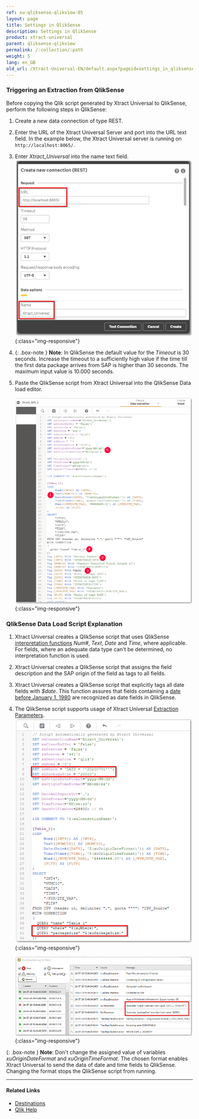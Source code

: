 ```yaml
---
ref: xu-qliksense-qlikview-05
layout: page
title: Settings in QlikSense
description: Settings in QlikSense
product: xtract-universal
parent: qliksense-qlikview
permalink: /:collection/:path
weight: 5
lang: en_GB
old_url: /Xtract-Universal-EN/default.aspx?pageid=settings_in_qliksense
---
```



### Triggering an Extraction from QlikSense

Before copying the Qlik script generated by Xtract Universal to QlikSense, perform the following steps in QlikSense:

1. Create a new data connection of type REST.
2. Enter the URL of the Xtract Universal Server and port into the URL text field. In the example below, the Xtract Universal server is running on `http://localhost:8065/`.
3. Enter *Xtract_Universal* into the name text field.
    ![XU_qlik_QlikSense_data_connection](/img/content/XU_qlik_QlikSense_data_connection.png){:class="img-responsive"}
4. {: .box-note }
**Note**: In QlikSense the default value for the *Timeout* is 30 seconds. Increase the timeout to a sufficiently high value if the time till the first data package arrives from SAP is higher than 30 seconds. The maximum input value is 10.000 seconds.

5. Paste the QlikSense script from Xtract Universal into the QlikSense Data load editor.

    ![XU_qlik_QlikSense_load_editor](/img/content/XU_qlik_QlikSense_load_editor.png){:class="img-responsive"}
	


### QlikSense Data Load Script Explanation

1. Xtract Universal creates a QlikSense script that uses QlikSense [interpretation functions](https://help.qlik.com/en-US/sense/June2020/Subsystems/Hub/Content/Sense_Hub/Scripting/InterpretationFunctions/interpretation-functions.htm) *Num#*, *Text*, *Date* and *Time*, where applicable. For fields, where an adequate data type can't be determined, no interpretation function is used.
2. Xtract Universal creates a QlikSense script that assigns the field description and the SAP origin of the field as tags to all fields.
3. Xtract Universal creates a QlikSense script that explicitly tags all date fields with *$date*. This function assures that fields containing a [date before January 1, 1980](https://help.qlik.com/en-US/sense/April2020/Subsystems/Hub/Content/Sense_Hub/Scripting/date-time-interpretation.htm) are recognized as date fields in QlikSense.
4. The QlikSense script supports usage of Xtract Universal [Extraction Parameters](../../advanced-techniques/extraction-parameters). 
    ![XU_qlik_QlikSense_XUParameter](/img/content/XU_qlik_QlikSense_XUParameter.png){:class="img-responsive"}
    
    ![XU_qlik_QlikSense_XUParameter_Log2](/img/content/XU_qlik_QlikSense_XUParameter_Log2.png){:class="img-responsive"}


{: .box-note }
**Note**: Don't change the assigned value of variables *xuOriginDateFormat* and *xuOriginTimeFormat*.
 The chosen format enables Xtract Universal to send the data of date and time fields to QlikSense. Changing the format stops the QlikSense script from running.

*****
#### Related Links
- [Destinations](./xu-destinations)
- [Qlik Help](https://help.qlik.com/)